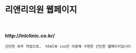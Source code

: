 # 리앤리의원 웹페이지
  <div align='left'>
    <img alt="" src="https://img.shields.io/badge/-html-red">
    <img alt="" src="https://img.shields.io/badge/-css-informational">
  </div>
  <h3 >http://lnlclinic.co.kr/</h3>
  

```
간단한 외주 작업으로,  html와 css만 이용해 구현한 간단한 웹페이지입니다
```
